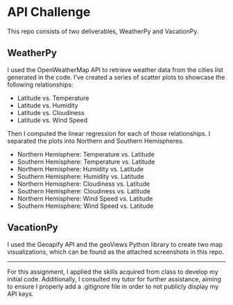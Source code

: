 # API Challenge

This repo consists of two deliverables, WeatherPy and VacationPy. 

## WeatherPy
I used the OpenWeatherMap API to retrieve weather data from the cities list generated in the code. I’ve created a series of scatter plots to showcase the following relationships:
- Latitude vs. Temperature
- Latitude vs. Humidity
- Latitude vs. Cloudiness
- Latitude vs. Wind Speed

Then I computed the linear regression for each of those relationships. I separated the plots into Northern and Southern Hemispheres.
- Northern Hemisphere: Temperature vs. Latitude
- Southern Hemisphere: Temperature vs. Latitude
- Northern Hemisphere: Humidity vs. Latitude
- Southern Hemisphere: Humidity vs. Latitude
- Northern Hemisphere: Cloudiness vs. Latitude
- Southern Hemisphere: Cloudiness vs. Latitude
- Northern Hemisphere: Wind Speed vs. Latitude
- Southern Hemisphere: Wind Speed vs. Latitude

## VacationPy
I used the Geoapify API and the geoViews Python library to create two map visualizations, which can be found as the attached screenshots in this repo. 

---
For this assignment, I applied the skills acquired from class to develop my initial code. Additionally, I consulted my tutor for further assistance, aiming to ensure I properly add a .gitignore file in order to not publicly display my API keys. 
